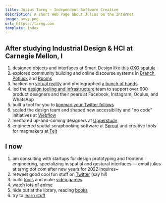 ```yaml
---
title: Julius Tarng — Independent Software Creative
description: A short Web Page about Julius on the Internet
image: avvy.png
url: https://tarng.com
template: index
---
```


## After studying Industrial Design & HCI at Carnegie Mellon, I

1. designed objects and interfaces at Smart Design like [this OXO spatula](https://www.amazon.com/gp/product/B00A2KD8LQ)
1. explored community building and online discourse systems in [Branch](https://www.theverge.com/2012/10/15/3490670/branch-redesign), [Potluck](https://www.theverge.com/2013/11/21/5129772/potluck-2-messaging-app-for-the-news) and [Rooms](https://newsroom.fb.com/news/2014/10/introducing-rooms/)
1. hacked on [virtual reality](https://medium.com/facebook-design/a-month-designing-in-vr-62474aef1f1c) and photographed [a bunch of hands](https://medium.com/facebook-design/photographing-diverse-hands-at-facebook-3229ea76f94)
1. led the [design tooling and infrastructure](https://twitter.com/tarngerine/status/1108038641819893760) team to support over 600 product designers and their peers at Facebook, Instagram, Oculus, and WhatsApp
1. built a tool for you to [konmari your Twitter follows](https://www.theverge.com/2019/2/5/18212228/twitter-tokimeki-spark-joy-marie-kondo-konmari)
1. scaled the design team and shaped new accessibility and "no code" initiatives at [Webflow](https://webflow.com)
1. mentored up-and-coming designers at [Upperstudy](https://upperstudy.com)
1. engineered spatial scrapbooking software at [Sprout](https://sprout.place) and creative tools for mapmakers at [Felt](https://felt.com)

## I now
1. am consulting with startups for design prototyping and frontend engineering, specializing in spatial and gestural interfaces — email julius at tarng dot com after new years for 2022 inquires~
3. retweet good cool fun stuff on [Twitter](https://twitter.com/tarngerine) (say hi!)
4. build [tools](https://github.com/tarngerine) and make [video games](https://tarngerine.itch.io)
5. watch lots of [anime](https://myanimelist.net/profile/tarngerine/)
6. hide out at the library, reading [books](http://goodreads.com/tarngerine)
7. try to [learn stuff](notes.html)
